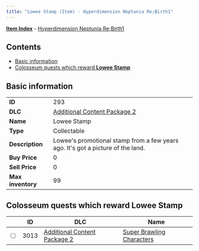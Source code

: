 ```yaml
---
title: "Lowee Stamp (Item) - Hyperdimension Neptunia Re;Birth1"
---
```


[**Item Index**](/neptunia/rb1/item/index.html) - [Hyperdimension Neptunia Re;Birth1](/neptunia/rb1)

## Contents

- [Basic information](#basic-information)
- [Colosseum quests which reward **Lowee Stamp**](#colosseum-quests-which-reward-lowee-stamp)

## Basic information

|   |   |
| -- | -- |
| **ID** | 293 |
| **DLC** | [Additional Content Package 2](/neptunia/rb1/dlc/11-pack2.html) |
| **Name** | Lowee Stamp |
| **Type** | Collectable |
| **Description** | Lowee's promotional stamp from a few years ago. It's got a picture of the land. |
| **Buy Price** | 0 |
| **Sell Price** | 0 |
| **Max inventory** | 99 |

## Colosseum quests which reward **Lowee Stamp**

|    | ID | DLC | Name |
| -- | -- | --- | ---- |
| <input type="checkbox" id="rb1-colosseum-11-3013" class="trackbox" /> | 3013 | [Additional Content Package 2](/neptunia/rb1/dlc/11-pack2.html) | [Super Brawling Characters](/neptunia/rb1/colosseum/11-3013-super-brawling-characters.html) |